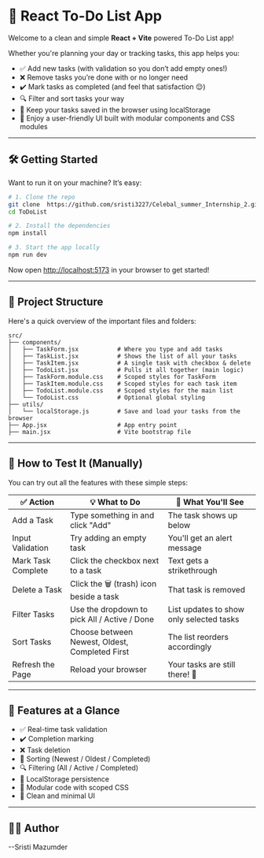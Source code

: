 # 📝 React To-Do List App

Welcome to a clean and simple **React + Vite** powered To-Do List app!

Whether you're planning your day or tracking tasks, this app helps you:

- ✅ Add new tasks (with validation so you don’t add empty ones!)
- ❌ Remove tasks you’re done with or no longer need
- ✔️ Mark tasks as completed (and feel that satisfaction 😌)
- 🔍 Filter and sort tasks your way
- 💾 Keep your tasks saved in the browser using localStorage
- 🎨 Enjoy a user-friendly UI built with modular components and CSS modules

---

## 🛠️ Getting Started

Want to run it on your machine? It’s easy:

```bash
# 1. Clone the repo
git clone  https://github.com/sristi3227/Celebal_summer_Internship_2.git
cd ToDoList

# 2. Install the dependencies
npm install

# 3. Start the app locally
npm run dev
```

Now open [http://localhost:5173](http://localhost:5173) in your browser to get started!

---

## 📁 Project Structure

Here's a quick overview of the important files and folders:

```
src/
├── components/
│   ├── TaskForm.jsx           # Where you type and add tasks
│   ├── TaskList.jsx           # Shows the list of all your tasks
│   ├── TaskItem.jsx           # A single task with checkbox & delete
│   ├── TodoList.jsx           # Pulls it all together (main logic)
│   ├── TaskForm.module.css    # Scoped styles for TaskForm
│   ├── TaskItem.module.css    # Scoped styles for each task item
│   ├── TodoList.module.css    # Scoped styles for the main list
│   └── TodoList.css           # Optional global styling
├── utils/
│   └── localStorage.js        # Save and load your tasks from the browser
├── App.jsx                    # App entry point
├── main.jsx                   # Vite bootstrap file
```

---

## 🧪 How to Test It (Manually)

You can try out all the features with these simple steps:

| ✅ Action              | 💡 What to Do                                   | 🎯 What You'll See                            |
|------------------------|--------------------------------------------------|------------------------------------------------|
| Add a Task             | Type something in and click "Add"               | The task shows up below                       |
| Input Validation       | Try adding an empty task                        | You'll get an alert message                   |
| Mark Task Complete     | Click the checkbox next to a task               | Text gets a strikethrough                     |
| Delete a Task          | Click the 🗑️ (trash) icon beside a task         | That task is removed                          |
| Filter Tasks           | Use the dropdown to pick All / Active / Done   | List updates to show only selected tasks      |
| Sort Tasks             | Choose between Newest, Oldest, Completed First | The list reorders accordingly                 |
| Refresh the Page       | Reload your browser                             | Your tasks are still there! 🎉                |

---

## 🚀 Features at a Glance

- ✅ Real-time task validation
- ✔️ Completion marking
- ❌ Task deletion
- 🔄 Sorting (Newest / Oldest / Completed)
- 🔍 Filtering (All / Active / Completed)
- 💾 LocalStorage persistence
- 💅 Modular code with scoped CSS
- 🧼 Clean and minimal UI

---

## 🙋‍♀️ Author

--Sristi Mazumder


